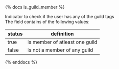 {% docs is_guild_member %}

Indicator to check if the user has any of the guild tags	
The field contains of the following values: 

| status         | definition                                       |
|----------------|--------------------------------------------------|
| true           | Is member of atleast one guild                   |
| false          | Is not a member of any guild                     |


{% enddocs %}
